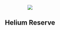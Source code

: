 
<p align="center"><img src="https://imgs.xkcd.com/comics/helium_reserve.png"></p>
<h2 align="center">Helium Reserve</h2>
